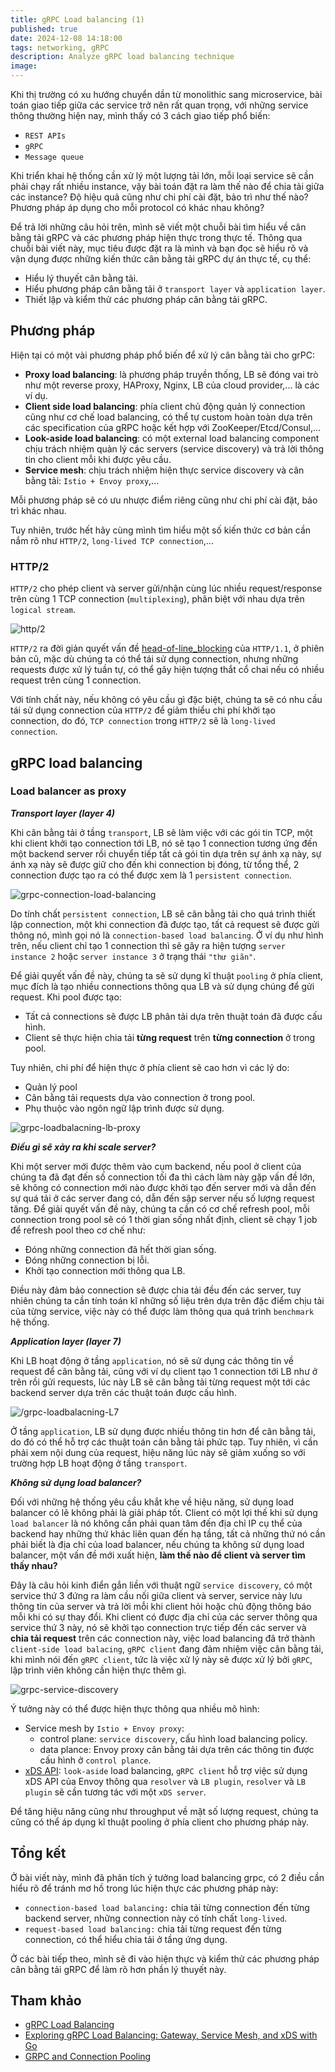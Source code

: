 ```yaml
---
title: gRPC Load balancing (1)
published: true
date: 2024-12-08 14:18:00
tags: networking, gRPC
description: Analyze gRPC load balancing technique
image: 
---
```


Khi thị trường có xu hướng chuyển dần từ monolithic sang microservice, bài toán giao tiếp giữa các service trở nên rất quan trọng, với những service thông thường hiện nay, mình thấy có 3 cách giao tiếp phổ biến:
- `REST APIs`
- `gRPC`
- `Message queue`

Khi triển khai hệ thống cần xử lý một lượng tải lớn, mỗi loại service sẽ cần phải chạy rất nhiều instance, vậy bài toán đặt ra làm thế nào để chia tải giữa các instance? Độ hiệu quả cũng như chi phí cài đặt, bảo trì như thế nào? Phương pháp áp dụng cho mỗi protocol có khác nhau không?

Để trả lời những câu hỏi trên, mình sẽ viết một chuỗi bài tìm hiểu về cân bằng tải gRPC và các phương pháp hiện thực trong thực tế. Thông qua chuỗi bài viết này, mục tiêu được đặt ra là mình và bạn đọc sẽ hiểu rõ và vận dụng được những kiến thức cân bằng tải gRPC dự án thực tế, cụ thể:
- Hiểu lý thuyết cân bằng tải.
- Hiểu phương pháp cân bằng tải ở `transport layer` và `application layer`.
- Thiết lập và kiểm thử các phương pháp cân bằng tải gRPC.


## Phương pháp

Hiện tại có một vài phương pháp phổ biến để xử lý cân bằng tải cho grPC:
- **Proxy load balancing**: là phương pháp truyền thống, LB sẽ đóng vai trò như một reverse proxy, HAProxy, Nginx, LB của cloud provider,... là các ví dụ.
- **Client side load balancing**: phía client chủ động quản lý connection cũng như cơ chế load balancing, có thể tự custom hoàn toàn dựa trên các specification của gRPC hoặc kết hợp với ZooKeeper/Etcd/Consul,...
- **Look-aside load balancing**: có một external load balancing component chịu trách nhiệm quản lý các servers (service discovery) và trả lời thông tin cho client mỗi khi được yêu cầu.
- **Service mesh**: chịu trách nhiệm hiện thực service discovery và cân bằng tải: `Istio + Envoy proxy`,...

Mỗi phương pháp sẽ có ưu nhược điểm riêng cũng như chi phí cài đặt, bảo trì khác nhau.

Tuy nhiên, trước hết hãy cùng mình tìm hiểu một số kiến thức cơ bản cần nắm rõ như `HTTP/2`, `long-lived TCP connection`,...

### HTTP/2

`HTTP/2` cho phép client và server gửi/nhận cùng lúc nhiều request/response trên cùng 1 TCP connection (`multiplexing`), phân biệt với nhau dựa trên `logical stream`.

![http/2](img/http2.png)

`HTTP/2` ra đời giản quyết vấn đề [head-of-line_blocking](https://en.wikipedia.org/wiki/Head-of-line_blocking) của `HTTP/1.1`, ở phiên bản cũ, mặc dù chúng ta có thể tái sử dụng connection, nhưng những requests được xử lý tuần tự, có thể gây hiện tượng thắt cổ chai nếu có nhiều request trên cùng 1 connection.

Với tính chất này, nếu không có yêu cầu gì đặc biệt, chúng ta sẽ có nhu cầu tái sử dụng connection của `HTTP/2` để giảm thiểu chi phí khởi tạo connection, do đó, `TCP connection` trong `HTTP/2` sẽ là `long-lived connection`.

## gRPC load balancing

### Load balancer as proxy

***Transport layer (layer 4)***

Khi cân bằng tải ở tầng `transport`, LB sẽ làm việc với các gói tin TCP, một khi client khởi tạo connection tới LB, nó sẽ tạo 1 connection tương ứng đến một backend server rồi chuyển tiếp tất cả gói tin dựa trên sự ánh xạ này, sự ánh xạ này sẽ được giữ cho đến khi connection bị đóng, từ tổng thể, 2 connection được tạo ra có thể được xem là 1 `persistent connection`.

![grpc-connection-load-balancing](img/grpc-connection-load-balancing.png)

Do tính chất `persistent connection`, LB sẽ cân bằng tải cho quá trình thiết lập connection, một khi connection đã được tạo, tất cả request sẽ được gửi thông nó, mình gọi nó là `connection-based load balancing`. Ở ví dụ như hình trên, nếu client chỉ tạo 1 connection thì sẽ gây ra hiện tượng `server instance 2` hoặc `server instance 3` ở trạng thái `"thư giãn"`.

<!-- Tuy nhiên, vấn đề xuất hiện vì tính chất `long-lived` này, khi LB tạo connection tới một backend server, tất cả những requests sau đó sẽ được gửi đến `server instance 1`, 2 servers còn lại sẽ ngồi chơi. Khi tạo mới một connection khác, tuỳ vào thuật toán `load balancing` ở LB, connection mới có thể sẽ tới `server instance 2` hoặc `server instance 3`. Vậy bạn có thể thấy, dù cho LB load balance ở `layer 4` hay `layer 7` thì kiểu load balancing này là `connection-based load balancing`. -->

Để giải quyết vấn đề này, chúng ta sẽ sử dụng kĩ thuật `pooling` ở phía client, mục đích là tạo nhiều connections thông qua LB và sử dụng chúng để gửi request. Khi pool được tạo:
- Tất cả connections sẽ được LB phân tải dựa trên thuật toán đã được cấu hình.
- Client sẽ thực hiện chia tải **từng request** trên **từng connection** ở trong pool.
 
Tuy nhiên, chi phí để hiện thực ở phía client sẽ cao hơn vì các lý do:
- Quản lý pool
- Cân bằng tải requests dựa vào connection ở trong pool. 
- Phụ thuộc vào ngôn ngữ lập trình được sử dụng.

![grpc-loadbalacning-lb-proxy](img/grpc-loadbalacning-lb-proxy.png)

***Điều gì sẽ xảy ra khi scale server?***

Khi một server mới được thêm vào cụm backend, nếu pool ở client của chúng ta đã đạt đến số connection tối đa thì cách làm này gặp vấn đề lớn, sẽ không có connection mới nào được khởi tạo đến server mới và dẫn đến sự quá tải ở các server đang có, dẫn đến sập server nếu số lượng request tăng. Để giải quyết vấn đề này, chúng ta cần có cơ chế refresh pool, mỗi connection trong pool sẽ có 1 thời gian sống nhất định, client sẽ chạy 1 job để refresh pool theo cơ chế như:
- Đóng những connection đã hết thời gian sống.
- Đóng những connection bị lỗi.
- Khởi tạo connection mới thông qua LB.

Điều này đảm bảo connection sẽ được chia tải đều đến các server, tuy nhiên chúng ta cần tính toán kĩ những số liệu trên dựa trên đặc điểm chịu tải của từng service, việc này có thể được làm thông qua quá trình `benchmark` hệ thống.

<!-- ### Layer 7 -->
***Application layer (layer 7)***

Khi LB hoạt động ở tầng `application`, nó sẽ sử dụng các thông tin về request để cân bằng tải, cũng với ví dụ client tạo 1 connection tới LB như ở trên rồi gửi requests, lúc này LB sẽ cân bằng tải từng request một tới các backend server dựa trên các thuật toán được cấu hình.

![/grpc-loadbalacning-L7](img/grpc-loadbalacning-L7.png)

Ở tầng `application`, LB sử dụng được nhiều thông tin hơn để cân bằng tải, do đó có thể hỗ trợ các thuật toán cân bằng tải phức tạp. Tuy nhiên, vì cần phải xem nội dung của request, hiệu năng lúc này sẽ giảm xuống so với trường hợp LB hoạt động ở tầng `transport`.

***Không sử dụng load balancer?***

Đối với những hệ thống yêu cầu khắt khe về hiệu năng, sử dụng load balancer có lẽ không phải là giải pháp tốt. Client có một lợi thế khi sử dụng `load balancer` là nó không cần phải quan tâm đến địa chỉ IP cụ thể của backend hay những thứ khác liên quan đến hạ tầng, tất cả những thứ nó cần phải biết là địa chỉ của load balancer, nếu chúng ta không sử dụng load balancer, một vấn đề mới xuất hiện, **làm thế nào để client và server tìm thấy nhau?**

Đây là câu hỏi kinh điển gắn liền với thuật ngữ `service discovery`, có một service thứ 3 đứng ra làm cầu nối giữa client và server, service này lưu thông tin của server và trả lời mỗi khi client hỏi hoặc chủ động thông báo mỗi khi có sự thay đổi. Khi client có được địa chỉ của các server thông qua service thứ 3 này, nó sẽ khởi tạo connection trực tiếp đến các server và **chia tải request** trên các connection này, việc load balancing đã trở thành `client-side load balacing`, `gRPC client` đang đảm nhiệm việc cân bằng tải, khi mình nói đến `gRPC client`, tức là việc xử lý này sẽ được xử lý bởi `gRPC`, lập trình viên không cần hiện thực thêm gì.

![grpc-service-discovery](img/grpc-service-discovery.png)

Ý tưởng này có thể được hiện thực thông qua nhiều mô hình:
- Service mesh by `Istio + Envoy proxy`: 
    - control plane: `service discovery`, cấu hình load balancing policy.
    - data plance: Envoy proxy cân bằng tải dựa trên các thông tin được cấu hình ở `control plance`.
- [xDS API](https://github.com/grpc/proposal/blob/master/A27-xds-global-load-balancing.md): `look-aside` load balancing, `gRPC client` hỗ trợ việc sử dụng xDS API của Envoy thông qua `resolver` và `LB plugin`, `resolver` và `LB plugin` sẽ cần tương tác với một `xDS server`.

Để tăng hiệu năng cũng như throughput về mặt số lượng request, chúng ta cũng có thể áp dụng kĩ thuật pooling ở phía client cho phương pháp này.

## Tổng kết

Ở bài viết này, mình đã phân tích ý tưởng load balancing grpc, có 2 điều cần hiểu rõ để tránh mơ hồ trong lúc hiện thực các phương pháp này:
- `connection-based load balancing:` chia tải từng connection đến từng backend server, những connection này có tính chất `long-lived`.
- `request-based load balancing:` chia tải từng request đến từng connection, có thể hiểu chia tải ở tầng ứng dụng.

Ở các bài tiếp theo, mình sẽ đi vào hiện thực và kiểm thử các phương pháp cân bằng tải gRPC để làm rõ hơn phần lý thuyết này.

## Tham khảo

- [gRPC Load Balancing](https://grpc.io/blog/grpc-load-balancing/)
- [Exploring gRPC Load Balancing: Gateway, Service Mesh, and xDS with Go](https://phuc-ch.medium.com/exploring-grpc-load-balancing-gateway-service-mesh-and-xds-with-go-a527ab0e7ce8)
- [GRPC and Connection Pooling](https://arpittech.medium.com/grpc-and-connection-pooling-49a4137095e7)